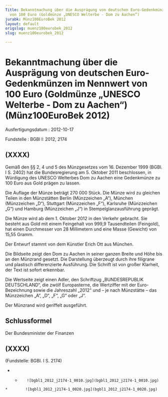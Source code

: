 ```yaml
---
Title: Bekanntmachung über die Ausprägung von deutschen Euro-Gedenkmünzen im Nennwert
  von 100 Euro (Goldmünze „UNESCO Welterbe - Dom zu Aachen“)
jurabk: Münz100EuroBek 2012
layout: default
origslug: muenz100eurobek_2012
slug: muenz100eurobek_2012

---
```


# Bekanntmachung über die Ausprägung von deutschen Euro-Gedenkmünzen im Nennwert von 100 Euro (Goldmünze „UNESCO Welterbe - Dom zu Aachen“) (Münz100EuroBek 2012)

Ausfertigungsdatum
:   2012-10-17

Fundstelle
:   BGBl I: 2012, 2174


## (XXXX)

Gemäß den §§ 2, 4 und 5 des Münzgesetzes vom 16. Dezember 1999 (BGBl.
I S. 2402) hat die Bundesregierung am 5. Oktober 2011 beschlossen, in
Würdigung des UNESCO Welterbes Dom zu Aachen eine Gedenkmünze zu 100
Euro aus Gold prägen zu lassen.

Die Auflage der Münze beträgt 270 000 Stück. Die Münze wird zu
gleichen Teilen in den Münzstätten Berlin (Münzzeichen „A“), München
(Münzzeichen „D“), Stuttgart (Münzzeichen „F“), Karlsruhe (Münzzeichen
„G“) und Hamburg (Münzzeichen „J“) in Stempelglanzausführung geprägt.

Die Münze wird ab dem 1. Oktober 2012 in den Verkehr gebracht. Sie
besteht aus Gold mit einem Feingehalt von 999,9 Tausendteilen
(Feingold), hat einen Durchmesser von 28 Millimetern und eine Masse
(Gewicht) von 15,55 Gramm.

Der Entwurf stammt von dem Künstler Erich Ott aus München.

Die Bildseite zeigt den Dom zu Aachen in seiner ganzen Breite und Höhe
bis an den Münzrand gesetzt. Die Darstellung überzeugt durch ihre
filigrane und plastisch differenzierte Ausführung. Die Schrift ist von
großer Klarheit, der Text ist sofort erkennbar.

Die Wertseite zeigt einen Adler, den Schriftzug „BUNDESREPUBLIK
DEUTSCHLAND“, die zwölf Europasterne, die Wertziffer mit der Euro-
Bezeichnung sowie die Jahreszahl „2012“ und – je nach Münzstätte – das
Münzzeichen „A“, „D“, „F“, „G“ oder „J“.

Der Münzrand wird geriffelt ausgeführt.


## Schlussformel

Der Bundesminister der Finanzen


## (XXXX)

(Fundstelle: BGBl. I S. 2174)


*    *        ![bgbl1_2012_j2174-1_0010.jpg](bgbl1_2012_j2174-1_0010.jpg)
    *        ![bgbl1_2012_j2174-1_0020.jpg](bgbl1_2012_j2174-1_0020.jpg)


